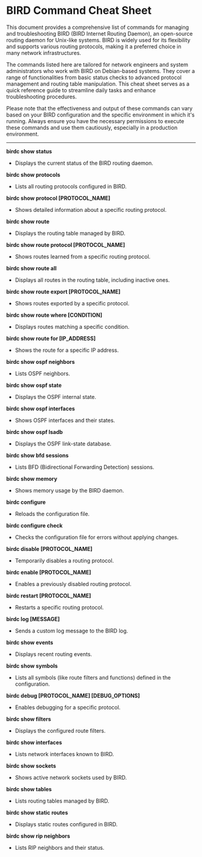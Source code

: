 # BIRD Command Cheat Sheet

This document provides a comprehensive list of commands for managing and troubleshooting BIRD (BIRD Internet Routing Daemon), an open-source routing daemon for Unix-like systems. BIRD is widely used for its flexibility and supports various routing protocols, making it a preferred choice in many network infrastructures.

The commands listed here are tailored for network engineers and system administrators who work with BIRD on Debian-based systems. They cover a range of functionalities from basic status checks to advanced protocol management and routing table manipulation. This cheat sheet serves as a quick reference guide to streamline daily tasks and enhance troubleshooting procedures.

Please note that the effectiveness and output of these commands can vary based on your BIRD configuration and the specific environment in which it's running. Always ensure you have the necessary permissions to execute these commands and use them cautiously, especially in a production environment.

---

**birdc show status**
- Displays the current status of the BIRD routing daemon.

**birdc show protocols**
- Lists all routing protocols configured in BIRD.

**birdc show protocol [PROTOCOL_NAME]**
- Shows detailed information about a specific routing protocol.

**birdc show route**
- Displays the routing table managed by BIRD.

**birdc show route protocol [PROTOCOL_NAME]**
- Shows routes learned from a specific routing protocol.

**birdc show route all**
- Displays all routes in the routing table, including inactive ones.

**birdc show route export [PROTOCOL_NAME]**
- Shows routes exported by a specific protocol.

**birdc show route where [CONDITION]**
- Displays routes matching a specific condition.

**birdc show route for [IP_ADDRESS]**
- Shows the route for a specific IP address.

**birdc show ospf neighbors**
- Lists OSPF neighbors.

**birdc show ospf state**
- Displays the OSPF internal state.

**birdc show ospf interfaces**
- Shows OSPF interfaces and their states.

**birdc show ospf lsadb**
- Displays the OSPF link-state database.

**birdc show bfd sessions**
- Lists BFD (Bidirectional Forwarding Detection) sessions.

**birdc show memory**
- Shows memory usage by the BIRD daemon.

**birdc configure**
- Reloads the configuration file.

**birdc configure check**
- Checks the configuration file for errors without applying changes.

**birdc disable [PROTOCOL_NAME]**
- Temporarily disables a routing protocol.

**birdc enable [PROTOCOL_NAME]**
- Enables a previously disabled routing protocol.

**birdc restart [PROTOCOL_NAME]**
- Restarts a specific routing protocol.

**birdc log [MESSAGE]**
- Sends a custom log message to the BIRD log.

**birdc show events**
- Displays recent routing events.

**birdc show symbols**
- Lists all symbols (like route filters and functions) defined in the configuration.

**birdc debug [PROTOCOL_NAME] [DEBUG_OPTIONS]**
- Enables debugging for a specific protocol.

**birdc show filters**
- Displays the configured route filters.

**birdc show interfaces**
- Lists network interfaces known to BIRD.

**birdc show sockets**
- Shows active network sockets used by BIRD.

**birdc show tables**
- Lists routing tables managed by BIRD.

**birdc show static routes**
- Displays static routes configured in BIRD.

**birdc show rip neighbors**
- Lists RIP neighbors and their status.
